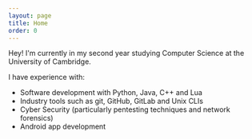```yaml
---
layout: page
title: Home
order: 0
---
```


Hey! I'm currently in my second year studying Computer Science at the University of Cambridge.

I have experience with:
* Software development with Python, Java, C++ and Lua
* Industry tools such as git, GitHub, GitLab and Unix CLIs
* Cyber Security (particularly pentesting techniques and network forensics)
* Android app development

<br>

<div data-iframe-width="350" data-iframe-height="270" data-share-badge-id="e2a372b5-5fbb-417a-b62d-062df7159913" data-share-badge-host="https://www.youracclaim.com"></div><script type="text/javascript" async src="//cdn.youracclaim.com/assets/utilities/embed.js"></script>
<div data-iframe-width="350" data-iframe-height="270" data-share-badge-id="79adbf9d-f60b-4d6a-8ba9-cf063e6e561d" data-share-badge-host="https://www.youracclaim.com"></div><script type="text/javascript" async src="//cdn.youracclaim.com/assets/utilities/embed.js"></script>
